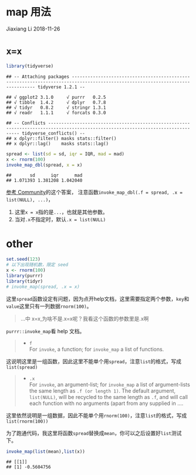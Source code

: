 map 用法
================
Jiaxiang Li
2018-11-26

# `x=x`

``` r
library(tidyverse)
```

    ## -- Attaching packages ------------------------------------------------------------------------------------------------------------------------------ tidyverse 1.2.1 --

    ## √ ggplot2 3.1.0     √ purrr   0.2.5
    ## √ tibble  1.4.2     √ dplyr   0.7.8
    ## √ tidyr   0.8.2     √ stringr 1.3.1
    ## √ readr   1.1.1     √ forcats 0.3.0

    ## -- Conflicts --------------------------------------------------------------------------------------------------------------------------------- tidyverse_conflicts() --
    ## x dplyr::filter() masks stats::filter()
    ## x dplyr::lag()    masks stats::lag()

``` r
spread <- list(sd = sd, iqr = IQR, mad = mad)
x <- rnorm(100)
invoke_map_dbl(spread, x = x)
```

    ##       sd      iqr      mad 
    ## 1.071393 1.381208 1.042040

[参考
Community](https://community.rstudio.com/t/problems-with-invoke-map-dbl-s-argument/18800?u=econkid)的这个答案，
注意函数`invoke_map_dbl(.f = spread, .x = list(NULL), ...)`，

1.  这里`x = x`指的是`...`，也就是其他参数。
2.  当对`.x`不指定时，默认`.x = list(NULL)`

# other

``` r
set.seed(123)
# 以下出现随机数，限定 seed
x <- rnorm(100)
library(purrr)
library(tidyr)
# invoke_map(spread, .x = x)
```

这里`spread`函数设定有问题，因为点开help文档，这里需要指定两个参数，`key`和`value`这里只有一列数据`rnorm(100)`。

> …中 x=x,为啥不是.x=x呢？我看这个函数的参数里是.x啊

`purrr::invoke_map`看 help 文档。

>   - `f`  
>     For `invoke`, a function; for `invoke_map` a list of functions.

这说明这里是一组函数，因此这里不能单个用`spread`，注意`list`的格式，写成`list(spread)`

>   - `.x`  
>     For `invoke`, an argument-list; for `invoke_map` a list of
>     argument-lists the same length as `.f (or length 1)`. The default
>     argument, `list(NULL)`, will be recycled to the same length as
>     `.f`, and will call each function with no arguments (apart from
>     any supplied in ….

这里依然说明是一组数据，因此不能单个用`rnorm(100)`，注意`list`的格式，写成`list(rnorm(100))`

为了跑通代码，我这里将函数`spread`替换成`mean`，你可以之后设置好`list`测试下。

``` r
invoke_map(list(mean),list(x))
```

    ## [[1]]
    ## [1] -0.5604756
